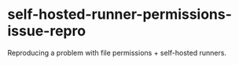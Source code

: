 # self-hosted-runner-permissions-issue-repro

Reproducing a problem with file permissions + self-hosted runners.
